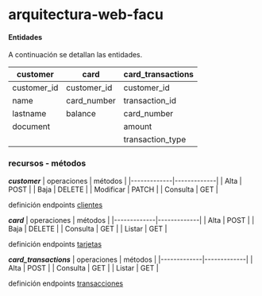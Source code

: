 # arquitectura-web-facu


#### Entidades
A continuación se detallan las entidades.

| customer    | card        | card_transactions |
|-------------|-------------|-------------------|
| customer_id | customer_id | customer_id       |
| name        | card_number | transaction_id    |
| lastname    | balance     | card_number       |
| document    |             | amount            |
|             |             | transaction_type  |



### recursos - métodos

 ***customer***
| operaciones | métodos     |
|-------------|-------------|
| Alta        | POST        |
| Baja        | DELETE      |
| Modificar   | PATCH       |
| Consulta    | GET         |

definición endpoints [clientes](https://github.com/igcimonet/arquitectura-web-facu/blob/main/endpoints/clientes.md)

 ***card***
| operaciones | métodos     |
|-------------|-------------|
| Alta        | POST        |
| Baja        | DELETE      |
| Consulta    | GET         |
| Listar      | GET         |

definición endpoints [tarjetas](https://github.com/igcimonet/arquitectura-web-facu/blob/main/endpoints/tarjetas.md)

 ***card_transactions***
| operaciones | métodos     |
|-------------|-------------|
| Alta        | POST        |
| Consulta    | GET         |
| Listar      | GET         |


definición endpoints [transacciones](https://github.com/igcimonet/arquitectura-web-facu/blob/main/endpoints/transacciones.md)
